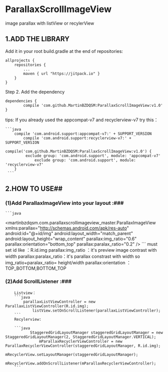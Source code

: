 # ParallaxScrollImageView
image parallax with listView or recylerView

## 1.ADD THE LIBRARY ##
Add it in your root build.gradle at the end of repositories:

	allprojects {
		repositories {
			...
			maven { url "https://jitpack.io" }
		}
	}
Step 2. Add the dependency

	dependencies {
	        compile 'com.github.MartinBZDQSM:ParallaxScrollImageView:v1.0'
	}
   tips: If you already used the appcompat-v7 and recyclerview-v7 try this：
     
	```java
		compile 'com.android.support:appcompat-v7:' + SUPPORT_VERSION
    		compile 'com.android.support:recyclerview-v7:' + SUPPORT_VERSION
    		compile('com.github.MartinBZDQSM:ParallaxScrollImageView:v1.0') {
			 exclude group: 'com.android.support', module: 'appcompat-v7'
        		 exclude group: 'com.android.support', module: 'recyclerview-v7'
		}
	 ```
	
## 2.HOW TO USE##

### (1)Add ParallaxImageView into your layout :###
	```java
 <martinbzdqsm.com.parallaxscrollimageview_master.ParallaxImageView
        xmlns:parallax="http://schemas.android.com/apk/res-auto"
        android:id="@+id/img"
        android:layout_width="match_parent"
        android:layout_height="wrap_content"
        parallax:img_ratio="0.6"   
        parallax:orientation="bottom_top"
        parallax:paralax_ratio="0.2" />
	```
must set id like ：R.id.img
parallax:img_ratio ：it's preview image contrast with width 
parallax:paralax_ratio：it's parallax constrast with width
so img_ratio+paralax_ratio= height/width
parallax:orientation ：      TOP_BOTTOM,BOTTOM_TOP
### (2)Add ScrollListener :###
		Listview：     
		```java
			parallaxListViewController = new ParallaxListViewController(R.id.img);
        		listView.setOnScrollListener(parallaxListViewController);
		```
		Recylerview:

		```java
		       StaggeredGridLayoutManager staggeredGridLayoutManager = new StaggeredGridLayoutManager(2, StaggeredGridLayoutManager.VERTICAL);
        	       mParallaxRecyclerViewController = new ParallaxRecyclerViewController(staggeredGridLayoutManager, R.id.img);
        	       mRecyclerView.setLayoutManager(staggeredGridLayoutManager);
	 	       mRecyclerView.addOnScrollListener(mParallaxRecyclerViewController);
		```
